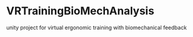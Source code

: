 # VRTrainingBioMechAnalysis
unity project for virtual ergonomic training with biomechanical feedback
